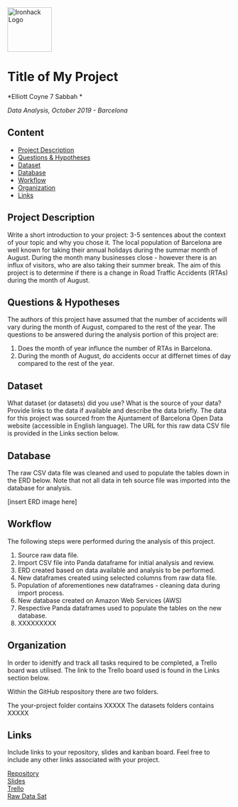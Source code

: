 <img src="https://bit.ly/2VnXWr2" alt="Ironhack Logo" width="100"/>

# Title of My Project
*Elliott Coyne 7 Sabbah *

*Data Analysis, October 2019 - Barcelona*

## Content
- [Project Description](#project-description)
- [Questions & Hypotheses](#questions-hypotheses)
- [Dataset](#dataset)
- [Database](#database)
- [Workflow](#workflow)
- [Organization](#organization)
- [Links](#links)


## Project Description
Write a short introduction to your project: 3-5 sentences about the context of your topic and why you chose it.
The local population of Barcelona are well known for taking their annual holidays during the summar month of August. During the month many businesses close - however there is an influx of visitors, who are also taking their summer break. The aim of this project is to determine if there is a change in Road Traffic Accidents (RTAs) during the month of August.

## Questions & Hypotheses
The authors of this project have assumed that the number of accidents will vary during the month of August, compared to the rest of the year.
The questions to be answered during the analysis portion of this project are:
1. Does the month of year influnce the number of RTAs in Barcelona.
2. During the month of August, do accidents occur at differnet times of day compared to the rest of the year.

## Dataset
What dataset (or datasets) did you use? What is the source of your data? Provide links to the data if available and describe the data briefly.
The data for this project was sourced from the Ajuntament of Barcelona Open Data website (accessible in English language). The URL for this raw data CSV file is provided in the Links section below.

## Database
The raw CSV data file was cleaned and used to populate the tables down in the ERD below. Note that not all data in teh source file was imported into the database for analysis.

[insert ERD image here]

## Workflow
The following steps were performed during the analysis of this project.
1.  Source raw data file.
2.  Import CSV file into Panda dataframe for initial analysis and review.
3.  ERD created based on data available and analysis to be performed.
4.  New dataframes created using selected columns from raw data file.
5.  Population of aforementiones new dataframes - cleaning data during import process.
6.  New database created on Amazon Web Services (AWS)
7.  Respective Panda dataframes used to populate the tables on the new database.
8.  XXXXXXXXX

## Organization
In order to idenitfy and track all tasks required to be completed, a Trello board was utilised. The link to the Trello board used is found in the Links section below.

Within the GitHub respository there are two folders.

The your-project folder contains XXXXX
The datasets folders contains XXXXX

## Links
Include links to your repository, slides and kanban board. Feel free to include any other links associated with your project.

[Repository](https://github.com/)  
[Slides](https://slides.com/)  
[Trello](https://trello.com/en)  
[Raw Data Sat](https://opendata-ajuntament.barcelona.cat/data/dataset/317e3743-fb79-4d2f-a128-5f12d2c9a55a/resource/6e2daeb5-e359-43ad-b0b5-7fdf438c8d6f/download/2018_accidents_vehicles_gu_bcn_.csv) 
